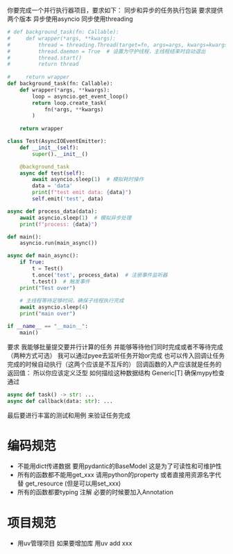 你要完成一个并行执行器项目，要求如下：
同步和异步的任务执行包装 要求提供两个版本 异步使用asyncio 同步使用threading
```python
# def background_task(fn: Callable):
#     def wrapper(*args, **kwargs):
#         thread = threading.Thread(target=fn, args=args, kwargs=kwargs)
#         thread.daemon = True  # 设置为守护线程，主线程结束时自动退出
#         thread.start()
#         return thread
    
#     return wrapper
def background_task(fn: Callable):
    def wrapper(*args, **kwargs):
        loop = asyncio.get_event_loop()
        return loop.create_task(
            fn(*args, **kwargs)
        )
    
    return wrapper

class Test(AsyncIOEventEmitter):
    def __init__(self):
        super().__init__()

    @background_task
    async def test(self):
        await asyncio.sleep(1)  # 模拟耗时操作
        data = 'data'
        print(f"test emit data: {data}")
        self.emit('test', data)

async def process_data(data):
    await asyncio.sleep(1)  # 模拟异步处理
    print(f"process: {data}")

def main():
    asyncio.run(main_async())

async def main_async():
    if True:
        t = Test()
        t.once('test', process_data)  # 注册事件监听器
        t.test()  # 触发事件
    print("Test over")
    
    # 主线程等待足够时间，确保子线程执行完成
    await asyncio.sleep(4)
    print("main over")

if __name__ == "__main__":
    main()
```
要求 我能够批量提交要并行计算的任务 并能够等待他们同时完成或者不等待完成（两种方式可选）
我可以通过pyee去监听任务开始or完成 也可以传入回调让任务完成的时候自动执行（这两个应该是不互斥的）
回调函数的入产应该就是任务的返回值： 
所以你应该定义泛型 如何描绘这种数据结构 Generic[T] 确保mypy检查通过
```python
async def task() -> str: ...
async def callback(data: str): ...
```
最后要进行丰富的测试和用例 来验证任务完成


# 编码规范
- 不能用dict传递数据 要用pydantic的BaseModel 这是为了可读性和可维护性
- 所有的函数都不能用get_xxx 请用python的property 或者直接用资源名字代替 get_resource (但是可以用set_xxx)
- 所有的函数都要typing 注解 必要的时候要加入Annotation
# 项目规范
- 用uv管理项目 如果要增加库 用uv add xxx